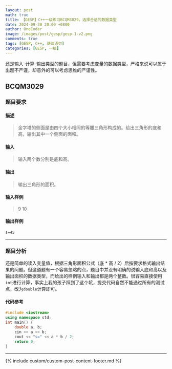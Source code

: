 ```yaml
---
layout: post
math: true
title: 【GESP】C++一级练习BCQM3029，选择合适的数据类型
date: 2024-09-30 20:00 +0800
author: OneCoder
image: /images/post/gesp/gesp-1-v2.png
comments: true
tags: [GESP, C++, 基础语句]
categories: [GESP, 一级]
---
```

还是输入-计算-输出类型的题目，但需要考虑变量的数据类型，严格来说可以属于出题不严谨，却意外的可以考虑思维的严谨性。

<!--more-->

## BCQM3029

### 题目要求

#### 描述

>金字塔的侧面是由四个大小相同的等腰三角形构成的。给出三角形的底和高，输出其中一个侧面的面积。

#### 输入

>输入两个数分别是底和高。

#### 输出

>输出三角形的面积。

#### 输入样例

>9 10

#### 输出样例

```console
s=45
```

---

### 题目分析

还是简单的读入变量值，根据三角形面积公式（底 * 高 / 2）后按要求格式输出结果的问题。但这道题有一个容易忽略的点，题目中并没有明确的说输入底和高以及输出面积的数据类型，而给出的样例输入和输出都是两个整数。很容易直接使用`int`进行计算，事实上我的孩子踩到了这个坑，提交代码自然不能通过所有的测试点，改为`double`计算即可。

#### 代码参考

```cpp
#include <iostream>
using namespace std;
int main() {
    double a, b;
    cin >> a >> b;
    cout << "s=" << a * b / 2;
    return 0;
}
```

---

{% include custom/custom-post-content-footer.md %}
